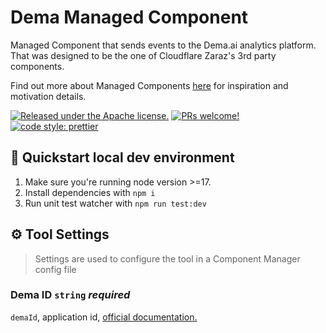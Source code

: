 # Dema Managed Component

Managed Component that sends events to the Dema.ai analytics platform. <br>
That was designed to be the one of Cloudflare Zaraz's 3rd party components.

Find out more about Managed Components [here](https://blog.cloudflare.com/zaraz-open-source-managed-components-and-webcm/) for inspiration and motivation details.

[![Released under the Apache license.](https://img.shields.io/badge/license-apache-blue.svg)](./LICENSE)
[![PRs welcome!](https://img.shields.io/badge/PRs-welcome-brightgreen.svg)](./CONTRIBUTING.md)
[![code style: prettier](https://img.shields.io/badge/code_style-prettier-ff69b4.svg?style=flat-square)](https://github.com/prettier/prettier)

## 🚀 Quickstart local dev environment

1. Make sure you're running node version >=17.
2. Install dependencies with `npm i`
3. Run unit test watcher with `npm run test:dev`

## ⚙️ Tool Settings

> Settings are used to configure the tool in a Component Manager config file

### Dema ID `string` _required_

`demaId`, application id, [official documentation.](https://docs.snowplow.io/docs/collecting-data/collecting-from-own-applications/javascript-trackers/browser-tracker/browser-tracker-v3-reference/tracker-setup/initialization-options/#setting-the-application-id)

[//]: # (## 🧱 Fields Description)

[//]: # ()
[//]: # (> Fields are properties that can/must be sent with certain events)
